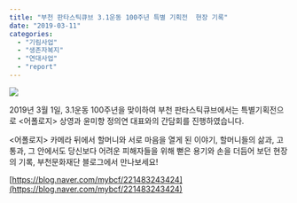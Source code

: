 ```yaml
---
title: "부천 판타스틱큐브 3.1운동 100주년 특별 기획전  현장 기록"
date: "2019-03-11"
categories: 
  - "기림사업"
  - "생존자복지"
  - "연대사업"
  - "report"
---
```


![](http://womenandwar.net/kr/wp-content/uploads/2019/03/캡처.jpg)

2019년 3월 1일, 3.1운동 100주년을 맞이하여 부천 판타스틱큐브에서는 특별기획전으로 <어폴로지> 상영과 윤미향 정의연 대표와의 간담회를 진행하였습니다.

<어폴로지> 카메라 뒤에서 할머니와 서로 마음을 열게 된 이야기, 할머니들의 삶과, 고통과, 그 안에서도 당신보다 어려운 피해자들을 위해 뻗은 용기와 손을 더듬어 보던 현장의 기록, 부천문화재단 블로그에서 만나보세요!

[https://blog.naver.com/mybcf/221483243424](https://blog.naver.com/mybcf/221483243424)
